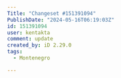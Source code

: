```yaml
---
Title: "Changeset #151391094"
PublishDate: "2024-05-16T06:19:03Z"
id: 151391094
user: kentakta
comment: update
created_by: iD 2.29.0
tags:
  - Montenegro

---
```

